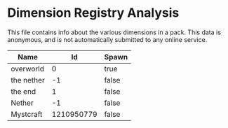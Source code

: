 # Dimension Registry Analysis

This file contains info about the various dimensions in a pack. This data is
anonymous, and is not automatically submitted to any online service.


| Name       | Id         | Spawn |
|------------|------------|-------|
| overworld  | 0          | true  |
| the nether | -1         | false |
| the end    | 1          | false |
| Nether     | -1         | false |
| Mystcraft  | 1210950779 | false |
